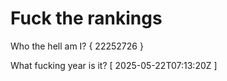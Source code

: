 # Fuck the rankings

Who the hell am I?
{ 22252726 }

What fucking year is it?
[ 2025-05-22T07:13:20Z ]

